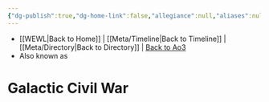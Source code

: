 ```yaml
---
{"dg-publish":true,"dg-home-link":false,"allegiance":null,"aliases":null,"tags":["era","event","unfinished","event"],"permalink":"/battles-major-events-wars-eras/galactic-civil-war/","dgHomeLink":false,"dgPassFrontmatter":true}
---
```


- [[WEWL\|Back to Home]] | [[Meta/Timeline\|Back to Timeline]] | [[Meta/Directory\|Back to Directory]] | [Back to Ao3](https://archiveofourown.org/works/19334440/chapters/45992584)
- Also known as 

# Galactic Civil War

